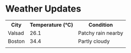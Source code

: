 # Weather Updates

<!-- WEATHER-UPDATE-START -->
<table><tr><th>City</th><th>Temperature (°C)</th><th>Condition</th></tr><tr><td>Valsad</td><td>26.1</td><td>Patchy rain nearby</td></tr><tr><td>Boston</td><td>34.4</td><td>Partly cloudy</td></tr><tr><td></td><td></td><td></td></tr></table>
<!-- WEATHER-UPDATE-END -->
